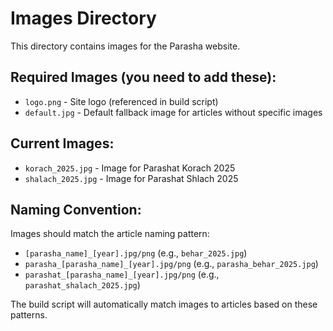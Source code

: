 # Images Directory

This directory contains images for the Parasha website.

## Required Images (you need to add these):

- `logo.png` - Site logo (referenced in build script)
- `default.jpg` - Default fallback image for articles without specific images

## Current Images:

- `korach_2025.jpg` - Image for Parashat Korach 2025
- `shalach_2025.jpg` - Image for Parashat Shlach 2025

## Naming Convention:

Images should match the article naming pattern:
- `[parasha_name]_[year].jpg/png` (e.g., `behar_2025.jpg`)
- `parasha_[parasha_name]_[year].jpg/png` (e.g., `parasha_behar_2025.jpg`)
- `parashat_[parasha_name]_[year].jpg/png` (e.g., `parashat_shalach_2025.jpg`)

The build script will automatically match images to articles based on these patterns.